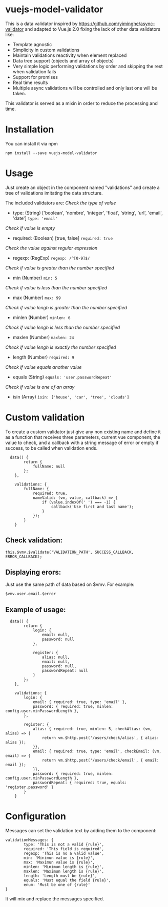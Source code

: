 # vuejs-model-validator

This is a data validator inspired by https://github.com/yiminghe/async-validator and adapted to Vue.js 2.0 fixing the lack of other data validators like:
* Template agnostic
* Simplicity in custom validations
* Maintain validations reactivity when element replaced
* Data tree support (objects and array of objects)
* Very simple logic performing validations by order and skipping the rest when validation fails
* Support for promises
* Real time results
* Multiple async validations will be controlled and only last one will be taken.

This validator is served as a mixin in order to reduce the processing and time.

# Installation
You can install it via npm
```
npm install --save vuejs-model-validator
```

# Usage
Just create an object in the component named "validations" and create a tree of validations imitating the data structure.

The included validators are:
_Check the type of value_
* type: (String) ['boolean', 'nombre', 'integer', 'float', 'string', 'url', 'email', 'date']
`type: 'email'`

_Check if value is empty_
* required: (Boolean) [true, false]
`required: true`

_Check the value against regular expression_
* regexp: (RegExp)
`regexp: /^[0-9]$/`

_Check if value is greater than the number specified_
* min (Number)
`min: 5`

_Check if value is less than the number specified_
* max (Number)
`max: 99`

_Check if value lengh is greater than the number specified_
* minlen (Number)
`minlen: 6`

_Check if value lengh is less than the number specified_
* maxlen (Number)
`maxlen: 24`

_Check if value lengh is exactly the number specified_
* length (Number)
`required: 9`

_Check if value equals another value_
* equals (String)
`equals: 'user.passwordRepeat'`

_Check if value is one of an array_
* isin (Array)
`isin: ['house', 'car', 'tree', 'clouds']`

# Custom validation
To create a custom validator just give any non existing name and define it as a function that receives three parameters, current vue component, the value to check, and a callback with a string message of error or empty if success, to be called when validation ends.

```
  data() {
		return {
			fullName: null
		};
	},

	validations: {
		fullName: {
			required: true,
			nameValid: (vm, value, callback) => {
				if (value.indexOf(' ') === -1) {
					callback('Use first and last name');
				}
			});
		}
	}
```

## Check validation:
```
this.$vmv.$validate('VALIDATION_PATH', SUCCESS_CALLBACK, ERROR_CALLBACK);
```

## Displaying erors:
Just use the same path of data based on $vmv. For example:
```
$vmv.user.email.$error
```

## Example of usage:
```
  data() {
		return {
			login: {
				email: null,
				password: null
			},

			register: {
				alias: null,
				email: null,
				password: null,
				passwordRepeat: null
			}
		};
	},

	validations: {
		login: {
			email: { required: true, type: 'email' },
			password: { required: true, minlen: config.user.minPasswordLength },
		},

		register: {
			alias: { required: true, minlen: 5, checkAlias: (vm, alias) => {
				return vm.$http.post('/users/check/alias', { alias: alias });
			}},
			email: { required: true, type: 'email', checkEmail: (vm, email) => {
				return vm.$http.post('/users/check/email', { email: email });
			}},
			password: { required: true, minlen: config.user.minPasswordLength },
			passwordRepeat: { required: true, equals: 'register.password' }
		}
	}
```

# Configuration
Messages can set the validation text by adding them to the component:
```
validationMessages: {
		type: 'This is not a valid {rule}',
		required: 'This field is required',
		regexp: 'This is no a valid value',
		min: 'Minimun value is {rule}',
		max: 'Maximun value is {rule}',
		minlen: 'Minimun length is {rule}',
		maxlen: 'Maximun length is {rule}',
		length: 'Length must be {rule}',
		equals: 'Must equal the field {rule}',
		enum: 'Must be one of {rule}'
}
```
It will mix and replace the messages specified.
